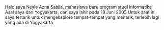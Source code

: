 Halo saya Neyla Azna Sabila, mahasiswa baru program studi informatika
Asal saya dari Yogyakarta, dan saya lahir pada 18 Juni 2005
Untuk saat ini, saya tertarik untuk mengeksplore tempat-tempat yang menarik, terlebih lagi yang ada di Yogyakarta
